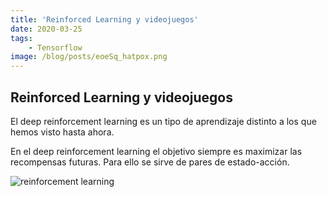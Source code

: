 ```yaml
---
title: 'Reinforced Learning y videojuegos'
date: 2020-03-25
tags:
    - Tensorflow
image: /blog/posts/eoeSq_hatpox.png
---
```

## Reinforced Learning y videojuegos

El deep reinforcement learning es un tipo de aprendizaje distinto a los 
que hemos visto hasta ahora.

En el deep reinforcement learning el objetivo siempre es maximizar las 
recompensas futuras. Para ello se sirve de pares de estado-acción.

![reinforcement learning](https://res.cloudinary.com/dervmg1zk/image/upload/v1585487401/blog/posts/reinforcement_learning_cjkxou.png)
